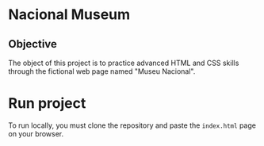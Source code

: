 # Nacional Museum

## Objective

The object of this project is to practice advanced HTML and CSS skills through the fictional web page named "Museu Nacional".

# Run project

To run locally, you must clone the repository and paste the `index.html` page on your browser.
